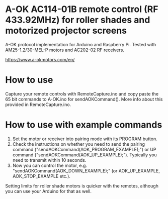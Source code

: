# A-OK AC114-01B remote control (RF 433.92MHz) for roller shades and motorized projector screens
A-OK protocol implementation for Arduino and Raspberry Pi. Tested with AM25-1.2/30-MEL-P motors and AC202-02 RF receivers.

https://www.a-okmotors.com/en/


# How to use
Capture your remote controls with RemoteCapture.ino and copy paste the 65 bit commands to A-OK.ino for sendAOKCommand(). More info about this provided in RemoteCapture.ino.


# How to use with example commands
1. Set the motor or receiver into pairing mode with its PROGRAM button.
2. Check the instructions on whether you need to send the pairing command ("sendAOKCommand(AOK_PROGRAM_EXAMPLE);") or UP command ("sendAOKCommand(AOK_UP_EXAMPLE);"). Typically you need to transmit within 10 seconds.
3. Now you can control the motor, e.g. "sendAOKCommand(AOK_DOWN_EXAMPLE);" (or AOK_UP_EXAMPLE, AOK_STOP_EXAMPLE etc.).

Setting limits for roller shade motors is quicker with the remotes, although you can use your Arduino for that as well.
